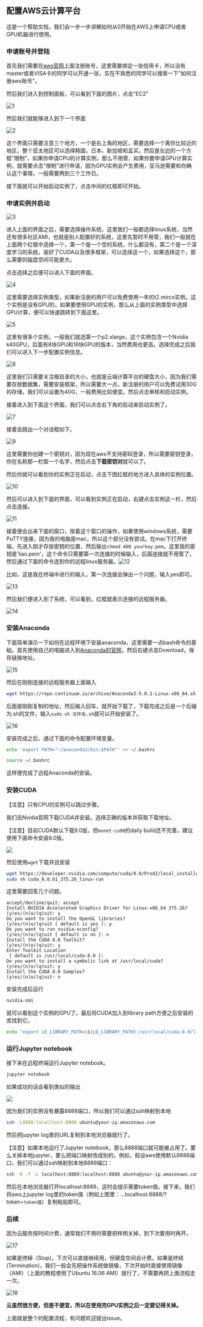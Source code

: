 ## 配置AWS云计算平台

这是一个帮助文档，我们会一步一步讲解如何从0开始在AWS上申请CPU或者GPU机器进行使用。



### 申请账号并登陆

首先我们需要在[aws官网](https://aws.amazon.com/)上面注册账号，这里需要绑定一张信用卡，所以没有master或者VISA卡的同学可以开通一张，实在不熟悉的同学可以搜索一下"如何注册aws账号"。

然后我们进入到控制面板，可以看到下面的图片，点击"EC2"

![1](/Users/sherlockliao/Documents/code-of-learn-deep-learning-with-pytorch/aws/1.png)



然后我们就能够进入到下一个界面

![2](/Users/sherlockliao/Documents/code-of-learn-deep-learning-with-pytorch/aws/2.png)

这个界面只需要注意三个地方，一个是右上角的地区，需要选择一个离你比较近的地区，整个亚太地区可以选择韩国，日本，新加坡和孟买。然后是左边的一个方框"限制"，如果你申请CPU的计算实例，那么不用管，如果你要申请GPU计算实例，就需要点击"限制"进行申请，因为GPU实例会产生费用，亚马逊需要和你确认这个事情，一般需要两到三个工作日。

接下面就可以开始启动实例了，点击中间的红框即可开始。



### 申请实例并启动

![3](/Users/sherlockliao/Documents/code-of-learn-deep-learning-with-pytorch/aws/3.png)

进入上面的界面之后，需要选择操作系统，这里我们一般都选择linux系统，当然还有很多社区AMI，也就是别人配置好的系统，这里先暂时不用管，我们一般就在上面两个红框中选择一个，第一个是一个空的系统，什么都没有，第二个是一个深度学习的系统，装好了CUDA以及很多框架，可以选择这一个，如果选择这个，那么需要的磁盘空间可能更大。



点击选择之后便可以进入下面的界面。

![4](/Users/sherlockliao/Documents/code-of-learn-deep-learning-with-pytorch/aws/4.png)

这里需要选择实例类型，如果新注册的用户可以免费使用一年的t2.mirco实例，这个实例是没有GPU的，如果要使用GPU的实例，那么从上面的实例类型中选择GPU计算，便可以快速跳转到下面这里。

![5](/Users/sherlockliao/Documents/code-of-learn-deep-learning-with-pytorch/aws/5.png)

这里有很多个实例，一般我们就选第一个p2.xlarge，这个实例包含一个Nvidia k40GPU，后面有8块GPU和16块GPU的版本，当然费用也更高。选择完成之后我们可以进入下一步配置实例信息。

![6](/Users/sherlockliao/Documents/code-of-learn-deep-learning-with-pytorch/aws/6.png)

这里我们只需要关注根目录的大小，也就是云端计算平台的硬盘大小，因为我们需要存放数据集，需要安装框架，所以需要大一点，新注册的用户可以免费试用30G的存储，我们可以设置为40G，一般费用比较便宜。然后点击审核和启动实例。



接着进入到下面这个界面，我们可以点击右下角的启动来启动实例了。

![7](/Users/sherlockliao/Documents/code-of-learn-deep-learning-with-pytorch/aws/7.png)



接着会跳出一个对话框如下。

![9](/Users/sherlockliao/Documents/code-of-learn-deep-learning-with-pytorch/aws/9.png)

这里需要你创建一个密钥对，因为现在aws不支持密码登录，所以需要密钥登录，你在名称那一栏取一个名字，然后点击**下载密钥对**就可以了。



然后你就可以看到你的实例正在启动，点击下图红框的地方进入具体的实例位置。

![10](/Users/sherlockliao/Documents/code-of-learn-deep-learning-with-pytorch/aws/10.png)



然后可以进入到下面的界面，可以看到实例正在启动，右键点击实例这一栏，然后点击连接。

![11](/Users/sherlockliao/Documents/code-of-learn-deep-learning-with-pytorch/aws/11.png)



接着便会出来下面的窗口，按着这个窗口的操作，如果使用windows系统，需要PuTTY连接，因为我的电脑是mac，所以这个部分没有尝试。在mac下打开终端，先进入刚才存放密钥的位置，然后输出`chmod 400 yourkey.pem`，这里我的密钥是'liao.pem'，这个命令只需要第一次连接的时候输入，后面连接就不用管了，然后通过下面的命令连到你的远程linux服务器。![12](/Users/sherlockliao/Documents/code-of-learn-deep-learning-with-pytorch/aws/12.png)



比如，这是我在终端中进行的输入，第一次连接会弹出一个问题，输入yes即可。

![13](/Users/sherlockliao/Documents/code-of-learn-deep-learning-with-pytorch/aws/13.png)



然后我们便进入到了系统，可以看到，红框就表示连接的远程服务器。

![14](/Users/sherlockliao/Documents/code-of-learn-deep-learning-with-pytorch/aws/14.png)



### 安装Anaconda

下面简单演示一下如何在远程环境下安装anaconda，这里需要一点bash命令的基础。首先使用自己的电脑进入到[Anaconda的官网](https://www.anaconda.com/download/#linux)，然后右键点击Download，保存链接地址。

![15](/Users/sherlockliao/Documents/code-of-learn-deep-learning-with-pytorch/aws/15.png)



然后在刚刚连接的远程服务器上面输入

```bash
wget https://repo.continuum.io/archive/Anaconda3-5.0.1-Linux-x86_64.sh
```

后面是刚刚复制的地址，然后输入回车，就开始下载了，下载完成之后是一个后缀为.sh的文件，输入`sudo sh 文件名.sh`就可以开始安装了。

![16](/Users/sherlockliao/Documents/code-of-learn-deep-learning-with-pytorch/aws/16.png)



安装完成之后，通过下面的命令配置环境变量。

```bash
echo 'export PATH="~/anaconda3/bin:$PATH"' >> ~/.bashrc

source ~/.bashrc
```

这样便完成了远程Anaconda的安装。



### 安装CUDA

【注意】只有CPU的实例可以跳过步骤。

我们去Nvidia官网下载CUDA并安装。选择正确的版本并获取下载地址。

【注意】目前CUDA默认下载9.0版，但`mxnet-cu90`的daily build还不完善。建议使用下面命令安装8.0版。

![](https://github.com/mli/gluon-tutorials-zh/blob/master/img/cuda.png?raw=true)

然后使用`wget`下载并且安装

```bash
wget https://developer.nvidia.com/compute/cuda/8.0/Prod2/local_installers/cuda_8.0.61_375.26_linux-run
sudo sh cuda_8.0.61_375.26_linux-run
```

这里需要回答几个问题。

```
accept/decline/quit: accept
Install NVIDIA Accelerated Graphics Driver for Linux-x86_64 375.26?
(y)es/(n)o/(q)uit: y
Do you want to install the OpenGL libraries?
(y)es/(n)o/(q)uit [ default is yes ]: y
Do you want to run nvidia-xconfig?
(y)es/(n)o/(q)uit [ default is no ]: n
Install the CUDA 8.0 Toolkit?
(y)es/(n)o/(q)uit: y
Enter Toolkit Location
 [ default is /usr/local/cuda-8.0 ]:
Do you want to install a symbolic link at /usr/local/cuda?
(y)es/(n)o/(q)uit: y
Install the CUDA 8.0 Samples?
(y)es/(n)o/(q)uit: n
```

安装完成后运行

```bash
nvidia-smi
```

就可以看到这个实例的GPU了。最后将CUDA加入到library path方便之后安装的库找到它。

```bash
echo "export LD_LIBRARY_PATH=\${LD_LIBRARY_PATH}:/usr/local/cuda-8.0/lib64" >>.bashrc
```


### 运行Jupyter notebook

接下来在远程终端运行Jupyter notebook。

```bash
jupyter notebook
```

如果成功的话会看到类似的输出

![](https://github.com/mli/gluon-tutorials-zh/blob/master/img/jupyter.png?raw=true)

因为我们的实例没有暴露8888端口，所以我们可以通过ssh映射到本地

```bash
ssh -L8888:locallhost:8888 ubuntu@your-ip.amazonaws.com
```

 然后把jupyter log里的URL复制到本地浏览器就行了。

【注意】如果本地运行了Jupyter notebook，那么8888端口就可能被占用了。要么关掉本地jupyter，要么把端口映射改成别的。例如，假设aws使用默认8888端口，我们可以通过ssh映射到本地8889端口：

```bash
ssh -N -f -L localhost:8889:localhost:8888 ubuntu@your-ip.amazonaws.com
```

然后在本地浏览器打开localhost:8889，这时会提示需要token值。接下来，我们将aws上jupyter log里的token值（例如上图里：...localhost:8888/?token=`token值`）复制粘贴即可。



### 后续

因为云服务按时间计费，通常我们不用时需要把样例关掉，到下次要用时再开。

![17](/Users/sherlockliao/Documents/code-of-learn-deep-learning-with-pytorch/aws/17.png)

如果是停掉（Stop)，下次可以直接继续用，但硬盘空间会计费。如果是终结(Termination)，我们一般会先把操作系统做镜像，下次开始时直接使用镜像（AMI）（上面的教程使用了Ubuntu 16.06 AMI）就行了，不需要再把上面流程走一次。

![18](/Users/sherlockliao/Documents/code-of-learn-deep-learning-with-pytorch/aws/18.png)



**云虽然很方便，但是不便宜，所以在使用完GPU实例之后一定要记得关掉。**



上面就是整个的配置流程，有问题欢迎提出issue。